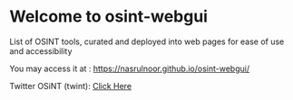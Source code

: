 # Welcome to osint-webgui
List of OSINT tools, curated and deployed into web pages for ease of use and accessibility

You may access it at : https://nasrulnoor.github.io/osint-webgui/ 

Twitter OSiNT (twint): <a href=https://github.com/twintproject/twint> Click Here </a>
